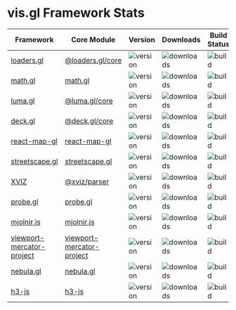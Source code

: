 # vis.gl Framework Stats

<table>
   <thead>
      <tr>
        <th> Framework </th>
        <th> Core Module </th>
        <th> Version </th>
        <th> Downloads </th>
        <th> Build Status </th>
        <th> Coverage </th>
      </tr>
  </thead>
  <tbody>
    <tr>
      <td>
        <a href='https://github.com/uber-web/loaders.gl'> loaders.gl </a>
      </td>
      <td>
        <a href="https://npmjs.org/package/@loaders.gl/core"> @loaders.gl/core </a>
      </td>
      <td>
        <img src="https://img.shields.io/npm/v/@loaders.gl/core.svg?style=flat-square" alt="version" />
      </td>
      <td>
        <img src="https://img.shields.io/npm/dm/@loaders.gl/core.svg?style=flat-square" alt="downloads" />
      </td>
      <td>
        <img src="https://api.travis-ci.com/uber-web/loaders.gl.svg?branch=master" alt="build" />
      </td>
      <td>
        <a href='https://coveralls.io/github/uber-web/loaders.gl'>
          <img src='https://coveralls.io/repos/github/uber-web/loaders.gl/badge.svg' alt='Coverage Status' />
        </a>
      </td>
    </tr>
    <tr>
      <td>
        <a href='https://github.com/uber-web/math.gl'> math.gl </a>
      </td>
      <td>
        <a href="https://npmjs.org/package/math.gl"> math.gl </a>
      </td>
      <td>
        <img src="https://img.shields.io/npm/v/math.gl.svg?style=flat-square" alt="version" />
      </td>
      <td>
        <img src="https://img.shields.io/npm/dm/math.gl.svg?style=flat-square" alt="downloads" />
      </td>
      <td>
        <img src="https://api.travis-ci.com/uber-web/math.gl.svg?branch=master" alt="build" />
      </td>
      <td>
        <a href='https://coveralls.io/github/uber-web/math.gl'>
          <img src='https://coveralls.io/repos/github/uber-web/math.gl/badge.svg' alt='Coverage Status' />
        </a>
      </td>
    </tr>
    <tr>
      <td>
        <a href='https://github.com/uber/luma.gl'> luma.gl </a>
      </td>
      <td>
        <a href="https://npmjs.org/package/@luma.gl/core"> @luma.gl/core </a>
      </td>
      <td>
        <img src="https://img.shields.io/npm/v/@luma.gl/core.svg?style=flat-square" alt="version" />
      </td>
      <td>
        <img src="https://img.shields.io/npm/dm/@luma.gl/core.svg?style=flat-square" alt="downloads" />
      </td>
      <td>
        <img src="https://api.travis-ci.com/uber/luma.gl.svg?branch=master" alt="build" />
      </td>
      <td>
        <a href='https://coveralls.io/github/uber/luma.gl'>
          <img src='https://coveralls.io/repos/github/uber/luma.gl/badge.svg?branch=master' alt='Coverage Status' />
        </a>
      </td>
    </tr>
    <tr>
      <td>
        <a href='https://github.com/uber/deck.gl'> deck.gl </a>
      </td>
      <td>
        <a href="https://npmjs.org/package/@deck.gl/core"> @deck.gl/core </a>
      </td>
      <td>
        <img src="https://img.shields.io/npm/v/@deck.gl/core.svg?style=flat-square" alt="version" />
      </td>
      <td>
        <img src="https://img.shields.io/npm/dm/@deck.gl/core.svg?style=flat-square" alt="downloads" />
      </td>
      <td>
        <img src="https://api.travis-ci.com/uber/deck.gl.svg?branch=master" alt="build" />
      </td>
      <td>
        <a href='https://coveralls.io/github/uber/deck.gl'>
          <img src='https://coveralls.io/repos/github/uber/deck.gl/badge.svg?branch=master' alt='Coverage Status' />
        </a>
      </td>
    </tr>
    <tr>
      <td>
        <a href='https://github.com/uber/react-map-gl'> react-map-gl </a>
      </td>
      <td>
        <a href="https://npmjs.org/package/react-map-gl"> react-map-gl </a>
      </td>
      <td>
        <img src="https://img.shields.io/npm/v/react-map-gl.svg?style=flat-square" alt="version" />
      </td>
      <td>
        <img src="https://img.shields.io/npm/dm/react-map-gl.svg?style=flat-square" alt="downloads" />
      </td>
      <td>
        <img src="https://api.travis-ci.com/uber/react-map-gl.svg?branch=master" alt="build" />
      </td>
      <td>
        <a href='https://coveralls.io/github/uber/react-map-gl'>
          <img src='https://coveralls.io/repos/github/uber/react-map-gl/badge.svg?branch=master' alt='Coverage Status' />
        </a>
      </td>
    </tr>
    <tr>
      <td>
        <a href='https://github.com/uber/streetscape.gl'> streetscape.gl </a>
      </td>
      <td>
        <a href="https://npmjs.org/package/streetscape.gl"> streetscape.gl </a>
      </td>
      <td>
        <img src="https://img.shields.io/npm/v/streetscape.gl.svg?style=flat-square" alt="version" />
      </td>
      <td>
        <img src="https://img.shields.io/npm/dm/streetscape.gl.svg?style=flat-square" alt="downloads" />
      </td>
      <td>
        <img src="https://badge.buildkite.com/2768ac6d203bfec37e73bd1c5b28d7b9bf998f487f244332e0.svg" alt="build" />
      </td>
      <td>
        <a href='https://coveralls.io/github/uber/streetscape.gl'>
          <img src='https://coveralls.io/repos/github/uber/streetscape.gl/badge.svg?branch=master' alt='Coverage Status' />
        </a>
      </td>
    </tr>
    <tr>
      <td>
        <a href='https://github.com/uber/xviz'> XVIZ </a>
      </td>
      <td>
         <a href="https://npmjs.org/package/@xviz/parser"> @xviz/parser </a>
      </td>
      <td>
        <img src="https://img.shields.io/npm/v/@xviz/parser.svg?style=flat-square" alt="version" />
      </td>
      <td>
        <img src="https://img.shields.io/npm/dm/@xviz/parser.svg?style=flat-square" alt="downloads" />
      </td>
      <td>
        <img src="https://badge.buildkite.com/c075d5914cbacc878648c75809ff9f9ceaca4320d8e99c98a5.svg" alt="build" />
      </td>
      <td>
        <a href='https://coveralls.io/github/uber/xviz'>
          <img src='https://coveralls.io/repos/github/uber/xviz/badge.svg?branch=master' alt='Coverage Status' />
        </a>
      </td>
    </tr>
    <tr>
      <td>
        <a href='https://github.com/uber-web/probe.gl'> probe.gl </a>
      </td>
      <td>
        <a href="https://npmjs.org/package/probe.gl"> probe.gl </a>
      </td>
      <td>
        <img src="https://img.shields.io/npm/v/probe.gl.svg?style=flat-square" alt="version" />
      </td>
      <td>
        <img src="https://img.shields.io/npm/dm/probe.gl.svg?style=flat-square" alt="downloads" />
      </td>
      <td>
        <img src="https://api.travis-ci.com/uber-web/probe.gl.svg?branch=master" alt="build" />
      </td>
      <td>
        <a href='https://coveralls.io/github/uber-web/probe.gl'>
          <img src='https://coveralls.io/repos/github/uber-web/probe.gl/badge.svg?branch=master' alt='Coverage Status' />
        </a>
      </td>
    </tr>
    <tr>
      <td>
        <a href='https://github.com/uber-web/mjolnir.js'> mjolnir.js </a>
      </td>
      <td>
        <a href="https://npmjs.org/package/mjolnir.js"> mjolnir.js </a>
      </td>
      <td>
        <img src="https://img.shields.io/npm/v/mjolnir.js.svg?style=flat-square" alt="version" />
      </td>
      <td>
        <img src="https://img.shields.io/npm/dm/mjolnir.js.svg?style=flat-square" alt="downloads" />
      </td>
      <td>
        <img src="https://api.travis-ci.com/uber-web/mjolnir.js.svg?branch=master" alt="build" />
      </td>
      <td>
         <img src="https://coveralls.io/github/uber-web/mjolnir.js?branch=master" alt="coverage" />
      </td>
    </tr>
    <tr>
      <td>
        <a href='https://github.com/uber-common/viewport-mercator-project'> viewport-mercator-project </a>
      </td>
      <td>
        <a href="https://npmjs.org/package/viewport-mercator-project"> viewport-mercator-project </a>
      </td>
      <td>
        <img src="https://img.shields.io/npm/v/viewport-mercator-project.svg?style=flat-square" alt="version" />
      </td>
      <td>
        <img src="https://img.shields.io/npm/dm/viewport-mercator-project.svg?style=flat-square" alt="downloads" />
      </td>
      <td>
        <img src="https://api.travis-ci.com/uber-common/viewport-mercator-project.svg?branch=master" alt="build" />
      </td>
      <td>
      </td>
    </tr>
    <tr>
      <td>
        <a href='https://github.com/uber/nebula.gl'> nebula.gl </a>
      </td>
      <td>
        <a href="https://npmjs.org/package/nebula.gl"> nebula.gl </a>
      </td>
      <td>
        <img src="https://img.shields.io/npm/v/nebula.gl.svg?style=flat-square" alt="version" />
      </td>
      <td>
        <img src="https://img.shields.io/npm/dm/nebula.gl.svg?style=flat-square" alt="downloads" />
      </td>
      <td>
        <img src="https://api.travis-ci.com/uber/nebula.gl.svg?branch=master" alt="build" />
      </td>
      <td>
        <a href='https://coveralls.io/github/uber/nebula.gl'>
          <img src='https://coveralls.io/repos/github/uber/nebula.gl/badge.svg?branch=master' alt='Coverage Status' />
        </a>
      </td>
    </tr>
    <tr>
      <td>
        <a href='https://github.com/uber/h3-js'> h3-js </a>
      </td>
      <td>
        <a href="https://npmjs.org/package/h3-js"> h3-js </a>
      </td>
      <td>
        <img src="https://img.shields.io/npm/v/h3-js.svg?style=flat-square" alt="version" />
      </td>
      <td>
        <img src="https://img.shields.io/npm/dm/h3-js.svg?style=flat-square" alt="downloads" />
      </td>
      <td>
        <img src="https://api.travis-ci.com/uber/h3-js.svg?branch=master" alt="build" />
      </td>
      <td>
        <a href='https://coveralls.io/github/uber/h3-js'>
          <img src='https://coveralls.io/repos/github/uber/h3-js/badge.svg?branch=master' alt='Coverage Status' />
        </a>
      </td>
    </tr>
  </tbody>
</table>
